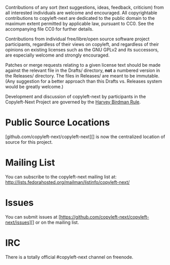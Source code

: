 
Contributions of any sort (text suggestions, ideas, feedback,
criticism) from all interested individuals are welcome and encouraged.
All copyrightable contributions to copyleft-next are dedicated to the
public domain to the maximum extent permitted by applicable law,
pursuant to CC0. See the accompanying file CC0 for further details.

Contributions from individual free/libre/open source software project
participants, regardless of their views on copyleft, and regardless of
their opinions on existing licenses such as the GNU GPLv2 and its
successors, are especially welcome and strongly encouraged.

Patches or merge requests relating to a given license text should be
made against the relevant file in the Drafts/ directory, **not** a
numbered version in the Releases/ directory. The files in Releases/
are meant to be immutable. (Any suggestion for a better approach than
this Drafts vs. Releases system would be greatly welcome.)

Development and discussion of copyleft-next by participants in the
Copyleft-Next Project are governed by the [Harvey Birdman Rule][].

Public Source Locations
=======================

[github.com/copyleft-next/copyleft-next][] is now the centralized
location of source for this project.

Mailing List
============

You can subscribe to the copyleft-next mailing list at:
http://lists.fedorahosted.org/mailman/listinfo/copyleft-next/

Issues
======

You can submit issues at
[https://github.com/copyleft-next/copyleft-next/issues][] or on the
mailing list.

IRC
===

There is a totally official #copyleft-next channel on freenode.

[Harvey Birdman Rule]: https://github.com/richardfontana/hbr/blob/master/HBR.md

[github.com/richardfontana/copyleft-next]: https://github.com/copyleft-next/copyleft-next